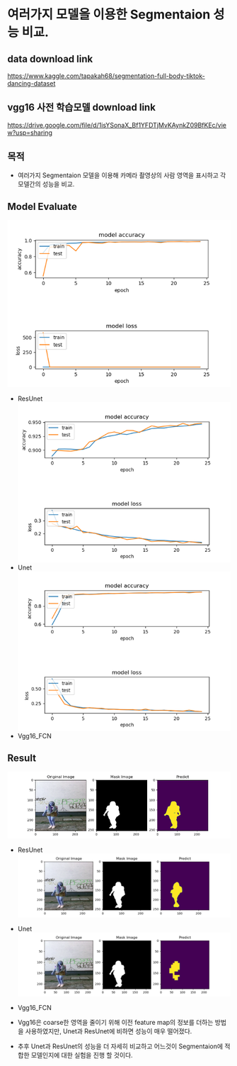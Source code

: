 # 여러가지 모델을 이용한 Segmentaion 성능 비교.


## data download link
https://www.kaggle.com/tapakah68/segmentation-full-body-tiktok-dancing-dataset

## vgg16 사전 학습모델 download link
https://drive.google.com/file/d/1isYSonaX_Bf1YFDTjMvKAynkZ09BfKEc/view?usp=sharing


## 목적
- 여러가지 Segmentaion 모델을 이용해 카메라 촬영상의 사람 영역을 표시하고 각 모델간의 성능을 비교.


## Model Evaluate
<img src="./Result/ResUnet/0.acc_loss.png"></a>
- ResUnet
<img src="./Result/Unet/0.acc_loss.png"></a>
- Unet
<img src="./Result/Vgg16_FCN/0.acc_loss.png"></a>
- Vgg16_FCN

## Result
<img src="./Result/ResUnet/0.result_0.png"></a>
- ResUnet
<img src="./Result/Unet/0.result_0.png"></a>
- Unet
<img src="./Result/Vgg16_FCN/0.result_0.png"></a>
- Vgg16_FCN

- Vgg16은 coarse한 영역을 줄이기 위해 이전 feature map의 정보를 더하는 방법을 사용하였지만, Unet과 ResUnet에 비하면 성능이 매우 떨어졌다.
- 추후 Unet과 ResUnet의 성능을 더 자세히 비교하고 어느것이 Segmentaion에 적합한 모델인지에 대한 실험을 진행 할 것이다.

